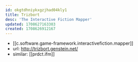 ```yaml
---
id: okgtdhniykxgzjhad04kly1
title: Trizbort
desc: 'The Interactive Fiction Mapper'
updated: 1708627163303
created: 1708626912167
---
```


- [[c.software.game-framework.interactivefiction.mapper]]
- url: http://trizbort.genstein.net/
- similar: [[prdct.ifm]]